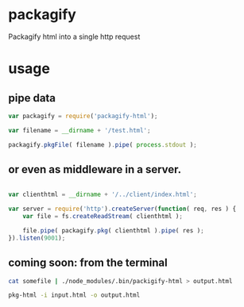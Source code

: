 packagify
=========

Packagify html into a single http request

# usage

## pipe data

```js
var packagify = require('packagify-html');

var filename = __dirname + '/test.html';

packagify.pkgFile( filename ).pipe( process.stdout );

```

## or even as middleware in a server.

```js

var clienthtml = __dirname + '/../client/index.html';

var server = require('http').createServer(function( req, res ) {
	var file = fs.createReadStream( clienthtml );

	file.pipe( packagify.pkg( clienthtml ).pipe( res );
}).listen(9001);

```

## coming soon: from the terminal

```bash
cat somefile | ./node_modules/.bin/packigify-html > output.html

pkg-html -i input.html -o output.html
```
